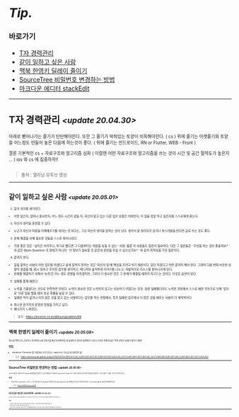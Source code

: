 # *Tip.*

### 바로가기

- [T자 경력관리](#경력관리)
- [같이 일하고 싶은 사람](#같이일)
- [맥북 한영키 딜레이 줄이기](#맥북한영키)
- [SourceTree 비밀번호 변경하는 방법](#소스트리비밀번호)
- [마크다운 에디터 stackEdit](#stackedit)

----

## <a name="경력관리"></a>T자 경력관리  *<small><update 20.04.30><small>*

아래로 뻗어나가는 줄기가 탄탄해야한다.
또한 그 줄기가 박혀있는 토양이 비옥해야한다. ( cs )
위에 줄기는 아랫줄기와 토양을 어느정도 만들어 놓은 다음에 하는것이 좋다. ( 위에 줄기는 안드로이드, RN or Flutter, WEB - Front )

결론
기본적인 cs + 자료구조와 알고리즘 심화 ( 이럴땐 어떤 자료구조와 알고리즘을 쓰는 것이 시간 및 공간 절약도가 높은지 … )
ios 와 cs 에 집중하자!!
<br><br>
>출처 : 엘리님 유투브 영상

----

## <a name="같이일"></a>같이 일하고 싶은 사람  *<small><update 20.05.01><small>*
   
1. 일의 의미를 생각한다.
- 어떤 일인지, 얼마나 중요한지, 어느 정도 시간이 걸릴 지, 자신이 맡고 있는 다른 업무 상황은 어떠한지, 이 일을 정말 하고 싶은지를 스스로에게 묻는다.

2. 자신의 생각을 표현할 수 있다.
- 누군가 자신의 마음을 이해해주기를 바라는 것 보다는, 그냥 자신의 생각을 말하는 것이 낫다. 생각이 잘 정리되지 않거나 쑥스러움을 탄다면 글로 쓰는 것도 좋다.

3. 문제 해결을 위해 필요한 것들을 스스로 찾아나선다.
- 가장 좋은 것은 ‘ 설득은 어려우나, 하기로 했다면 그 다음부터는 마음을 놓을 수 있는 ‘ 사람. 물론 이 사람들도 질문이 필요하다. 다만 그 질문들은 ‘ 무엇을 하는 것이 좋을까요? ‘ 와 같은 Open Question 의 형태가 아니라 ‘ 이 정보가 필요할 것 같은데 권한을 주실 수 있으신가요? ‘ 와 같이 목적성을 가진 질문이다.

4. 끝까지 한다.
- 일을 잘하는 사람이 어떤 업무를 하겠다고 쉽게 말하지 못하는 것은 ‘자신의 말’에 책임을 지려고 하기 때문이다. 일단 하겠다고 하면 끝까지 해야 한다. 그래야 다음 번에 비슷한 상황이 생겼을 때, 잠시 멈추고 주어진 업무를 생각하고, 매니저와 솔직하게 이야기를 나누고, 자발적으로 리소스를 찾아나서게 된다.
- 문제를 해결하기 위해서 ‘능력’은 어느 정도 영향을 미치겠지만, 그보다 더 중요한 것은 그 문제가 해결될 때까지 파고드는 것이다. 이것은 습관이 된다

5. 실패를 통해 배운다.
- 노력을 기울였다는 것으로 만족하면 안된다. 노력이 중요한 것은 노력하지 않고는 성공하기 어렵다는 것과, 설령 실패했더라도 노력한 과정에서 스스로 배운 무언가로 인해 ‘앞으로’ 다른 일을 했을 때의 성공 확률을 높일 수 있다.
- 실패한 적이 없거나 이미 많은 것을 알고 있는 사람보다는 업무를 하는 과정에서, 특히 실패한 업무에서 더 많은 것을 배우는 사람이 더 매력적이다.

6. 최소한 한가지의 분명한 장점을 가지고 있다.
7. 에너지가 느껴진다.   
>출처 : https://brunch.co.kr/@hyungsukkim/99

----

## <a name="맥북한영키"></a>맥북 한영키 딜레이 줄이기  *<small><update 20.05.08><small>*
평소에 맥북으로 코딩이나 문서작업시에 한영키를 빠르게 바꿔야할 때 딜레이가 길어서 불편함이 너무나 커지던 와중에 찾은 맥북 한영키 딜레이 줄이기 꿀팁!

### 방법

- karabiner-Elements 를 이용해서 거의 안쓰는 capsLock 기능을 제거해주면 끝!
   
>출처 : https://wooooooak.github.io/tip/2019/03/01/%EB%A7%A5_%ED%95%9C%EC%98%81%ED%82%A4_%EC%A0%84%ED%99%98_%EC%86%8D%EB%8F%84_%EA%B0%9C%EC%84%A0/
                                                                   
----

## <a name="소스트리비밀번호"></a>SourceTree 비밀번호 변경하는 방법  *<small><update 20.05.16><small>*
소스트리를 잘 이용하다가 Github 비밀번호를 변경하고 나서 비밀번호가 맞지않아 pull, push가 reject 되는 상황
그런데 소스트리에 비밀번호 변경하는 기능이 없다..? 당황.. 이런 기능조차 없다니..

### 방법

- 파인더에서 command + shift + G 로 경로 탐색 후 keychain 에 들어가서 login.keychain-db 파일을 열고 암호 카테고리에 있는 sourcetree github 암호를 변경해주면 끝!

>출처 : https://leo81.tistory.com/52

----

## <a name="stackedit"></a>마크다운 에디터 stackEdit  *<small><update 20.05.30><small>*
인강이나 교육같은걸 들을 때, 메모장이 아닌 마크다운으로 바로 쓱쓱 쓰기 좋은 마크다운 에디터 stackEdit! 정말 편함. 강추!

### 장점
1. 미리보기 제공
미리보기가 제공되어 바로바로 잘 쓰고있는지, 어떤 형식으로 하면 더 좋을지 생각 가능.
2. 동기화
구글 드라이브, 깃헙 등과 동기화 가능!
3. 뭔가 스마트 기능이 있는거 같음.
뭔가 그냥 readme.md 에다가 끄적 거리는거보다 확실히 편한 syntax 관련 기능들이 많음.

----
